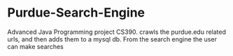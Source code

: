 # Purdue-Search-Engine
Advanced Java Programming project CS390. crawls the purdue.edu related urls, and then adds them to a mysql db. From the search engine the user can make searches 
